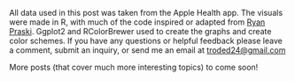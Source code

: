All data used in this post was taken from the Apple Health app. The visuals were made in R, with much of the code inspired or adapted from [Ryan Praski](http://www.ryanpraski.com/apple-health-data-how-to-export-analyze-visualize-guide/). Ggplot2 and RColorBrewer used to create the graphs and create color schemes. If you have any questions or helpful feedback please leave a comment, submit an inquiry, or send me an email at troded24@gmail.com

More posts (that cover much more interesting topics) to come soon!
